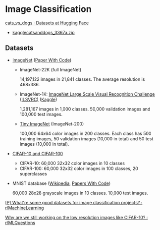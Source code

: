# Image Classification
[cats_vs_dogs · Datasets at Hugging Face](https://huggingface.co/datasets/cats_vs_dogs)
- [kagglecatsanddogs_3367a.zip](https://web.archive.org/web/20200803203411/https://download.microsoft.com/download/3/E/1/3E1C3F21-ECDB-4869-8368-6DEBA77B919F/kagglecatsanddogs_3367a.zip)

## Datasets
- [ImageNet](https://image-net.org/index.php) ([Paper With Code](https://paperswithcode.com/dataset/imagenet))

  - ImageNet-22K (full ImageNet)
  
    14,197,122 images in 21,841 classes. The average resolution is 468x386.

  - ImageNet-1K: [ImageNet Large Scale Visual Recognition Challenge (ILSVRC)](https://image-net.org/challenges/LSVRC/index.php) ([Kaggle](https://www.kaggle.com/c/imagenet-object-localization-challenge/overview/description))

    1,281,167 images in 1,000 classes. 50,000 validation images and 100,000 test images.

  - [Tiny ImageNet](https://www.kaggle.com/c/tiny-imagenet) (ImageNet-200)

    100,000 64x64 color images in 200 classes. Each class has 500 training images, 50 validation images (10,000 in total) and 50 test images (10,000 in total).

- [CIFAR-10 and CIFAR-100](https://www.cs.toronto.edu/~kriz/cifar.html)
  - CIFAR-10: 60,000 32x32 color images in 10 classes
  - CIFAR-100: 60,000 32x32 color images in 100 classes, 20 superclasses

- MNIST database ([Wikipedia](https://en.wikipedia.org/wiki/MNIST_database), [Papers With Code](https://paperswithcode.com/sota/image-classification-on-mnist))

  60,000 28x28 grayscale images in 10 classes. 10,000 test images.

[\[P\] What're some good datasets for image classification projects? : r/MachineLearning](https://www.reddit.com/r/MachineLearning/comments/dkfgsb/p_whatre_some_good_datasets_for_image/)

[Why are we still working on the low resolution images like CIFAR-10? : r/MLQuestions](https://www.reddit.com/r/MLQuestions/comments/gi8p3a/why_are_we_still_working_on_the_low_resolution/)